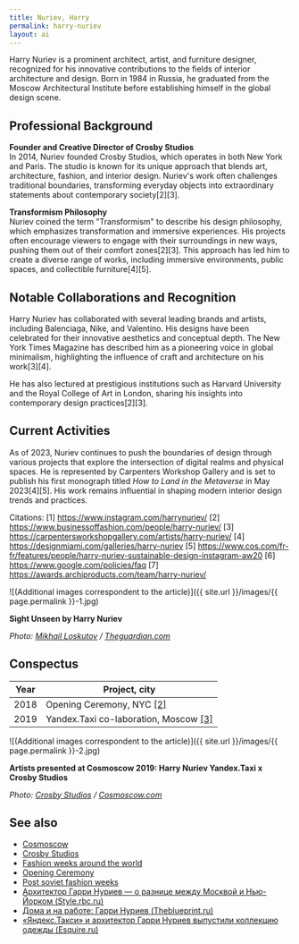 ```yaml
---
title: Nuriev, Harry
permalink: harry-nuriev
layout: ai
---
```


Harry Nuriev is a prominent architect, artist, and furniture designer, recognized for his innovative contributions to the fields of interior architecture and design. Born in 1984 in Russia, he graduated from the Moscow Architectural Institute before establishing himself in the global design scene.

## Professional Background

**Founder and Creative Director of Crosby Studios**  
In 2014, Nuriev founded Crosby Studios, which operates in both New York and Paris. The studio is known for its unique approach that blends art, architecture, fashion, and interior design. Nuriev's work often challenges traditional boundaries, transforming everyday objects into extraordinary statements about contemporary society[2][3].

**Transformism Philosophy**  
Nuriev coined the term "Transformism" to describe his design philosophy, which emphasizes transformation and immersive experiences. His projects often encourage viewers to engage with their surroundings in new ways, pushing them out of their comfort zones[2][3]. This approach has led him to create a diverse range of works, including immersive environments, public spaces, and collectible furniture[4][5].

## Notable Collaborations and Recognition

Harry Nuriev has collaborated with several leading brands and artists, including Balenciaga, Nike, and Valentino. His designs have been celebrated for their innovative aesthetics and conceptual depth. The New York Times Magazine has described him as a pioneering voice in global minimalism, highlighting the influence of craft and architecture on his work[3][4].

He has also lectured at prestigious institutions such as Harvard University and the Royal College of Art in London, sharing his insights into contemporary design practices[2][3].

## Current Activities

As of 2023, Nuriev continues to push the boundaries of design through various projects that explore the intersection of digital realms and physical spaces. He is represented by Carpenters Workshop Gallery and is set to publish his first monograph titled *How to Land in the Metaverse* in May 2023[4][5]. His work remains influential in shaping modern interior design trends and practices.

Citations:
[1] https://www.instagram.com/harrynuriev/
[2] https://www.businessoffashion.com/people/harry-nuriev/
[3] https://carpentersworkshopgallery.com/artists/harry-nuriev/
[4] https://designmiami.com/galleries/harry-nuriev
[5] https://www.cos.com/fr-fr/features/people/harry-nuriev-sustainable-design-instagram-aw20
[6] https://www.google.com/policies/faq
[7] https://awards.archiproducts.com/team/harry-nuriev/

![(Additional images correspondent to the article)]({{ site.url }}/images/{{ page.permalink }}-1.jpg)

**Sight Unseen by Harry Nuriev**

*Photo: [Mikhail Loskutov](https://www.theguardian.com/lifeandstyle/2019/apr/10/harry-nuriev-russian-architect-fantasy-office-furniture-designer) / [Theguardian.com](https://www.theguardian.com/lifeandstyle/2019/apr/10/harry-nuriev-russian-architect-fantasy-office-furniture-designer)*

## Сonspectus

|Year|Project, city|
|-|-|
|2018|Opening Ceremony, NYC <span id="a2">[\[2\]](#f2)</span>|
|2019|Yandex.Taxi co-laboration, Moscow <span id="a3">[\[3\]](#f3)</span>|


![(Additional images correspondent to the article)]({{ site.url }}/images/{{ page.permalink }}-2.jpg)

**Artists presented at Cosmoscow 2019: Harry Nuriev Yandex.Taxi x Crosby Studios**

*Photo: [Crosby Studios](https://www.cosmoscow.com/en/galleries/gallery-311/) / [Cosmoscow.com](https://www.cosmoscow.com/en/galleries/gallery-311/)*

## See also

+ [Cosmoscow](cosmoscow)
+ [Crosby Studios](crosby-studios)
+ [Fashion weeks around the world](fashion-weeks-around-the-world)
+ [Opening Ceremony](opening-ceremony)
+ [Post soviet fashion weeks](post-soviet-fashion-weeks)
+ [Архитектор Гарри Нуриев — о разнице между Москвой и Нью-Йорком (Style.rbc.ru)](https://style.rbc.ru/people/5bfc5ca99a794727ecfcfdc0)
+ [Дома и на работе: Гарри Нуриев (Theblueprint.ru)](https://theblueprint.ru/culture/harry-nuriev-crosby-studios)
+ [«Яндекс.Такси» и архитектор Гарри Нуриев выпустили коллекцию одежды (Esquire.ru)](https://esquire.ru/style-and-grooming/122372-yandekstaksi-i-arhitektor-garri-nuriev-vypustili-kollekciyu-odezhdy/)
